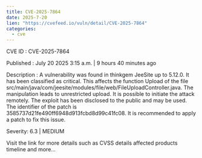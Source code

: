 ```yaml
--- 
title: CVE-2025-7864
date: 2025-7-20
lien: "https://cvefeed.io/vuln/detail/CVE-2025-7864"
categories:
  - cve
---
```


CVE ID : CVE-2025-7864

Published :  July 20
2025
3:15 a.m. | 9 hours
40 minutes ago

Description : A vulnerability was found in thinkgem JeeSite up to 5.12.0. It has been classified as critical. This affects the function Upload of the file src/main/java/com/jeesite/modules/file/web/FileUploadController.java. The manipulation leads to unrestricted upload. It is possible to initiate the attack remotely. The exploit has been disclosed to the public and may be used. The identifier of the patch is 3585737d21fe490ff6948d913fcbd8d99c41fc08. It is recommended to apply a patch to fix this issue.

Severity: 6.3 | MEDIUM

Visit the link for more details
such as CVSS details
affected products
timeline
and more...
